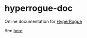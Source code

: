 # hyperrogue-doc
Online documentation for [HyperRogue](http://github.com/zenorogue/hyperrogue/)

See [here](https://zenorogue.github.io/hyperrogue-doc/)
